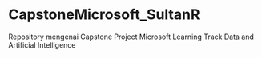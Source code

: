 # CapstoneMicrosoft_SultanR
Repository mengenai Capstone Project Microsoft Learning Track Data and Artificial Intelligence
